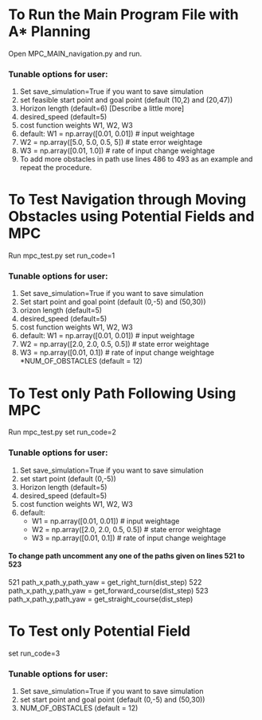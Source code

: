 # To Run the Main Program File with A* Planning
Open MPC_MAIN_navigation.py and run.
	
### Tunable options for user:
1. Set save_simulation=True if you want to save simulation
2. set feasible start point and goal point (default (10,2) and (20,47))	
3. Horizon length (default=6) [Describe a little more]
4. desired_speed (default=5)
5. cost function weights W1, W2, W3 
6. default: W1 = np.array([0.01, 0.01])  # input weightage
7. W2 = np.array([5.0, 5.0, 0.5, 5])  # state error weightage
8. W3 = np.array([0.01, 1.0])  # rate of input change weightage
9. To add more obstacles in path use lines 486 to 493 as an example and repeat the procedure.



# To Test Navigation through Moving Obstacles using Potential Fields and MPC 
Run mpc_test.py set run_code=1

### Tunable  options for user:
1. Set save_simulation=True if you want to save simulation
2. Set start point and goal point (default (0,-5) and (50,30))	
3. orizon length (default=5)
4. desired_speed (default=5)
5. cost function weights W1, W2, W3 
6. default: W1 = np.array([0.01, 0.01])  # input weightage
7. W2 = np.array([2.0, 2.0, 0.5, 0.5])  # state error weightage
8. W3 = np.array([0.01, 0.1])  # rate of input change weightage
	*NUM_OF_OBSTACLES (default = 12)

# To Test only Path Following Using MPC
Run mpc_test.py set run_code=2
	
### Tunable  options for user:
1. Set save_simulation=True if you want to save simulation
2. set start point (default (0,-5))	
3. Horizon length (default=5)
4. desired_speed (default=5)
5. cost function weights W1, W2, W3 
6. default: 
    * W1 = np.array([0.01, 0.01])  # input weightage
    *  W2 = np.array([2.0, 2.0, 0.5, 0.5])  # state error weightage
	*  W3 = np.array([0.01, 0.1])  # rate of input change weightage

#### To change path uncomment any one of the paths given on lines 521 to 523		
521 path_x,path_y,path_yaw = get_right_turn(dist_step)
522 path_x,path_y,path_yaw = get_forward_course(dist_step)
523 path_x,path_y,path_yaw = get_straight_course(dist_step)

 
# To Test only Potential Field 
set run_code=3
	
### Tunable  options for user:

1. Set save_simulation=True if you want to save simulation
2. set start point and goal point (default (0,-5) and (50,30))	
3. NUM_OF_OBSTACLES (default = 12)
